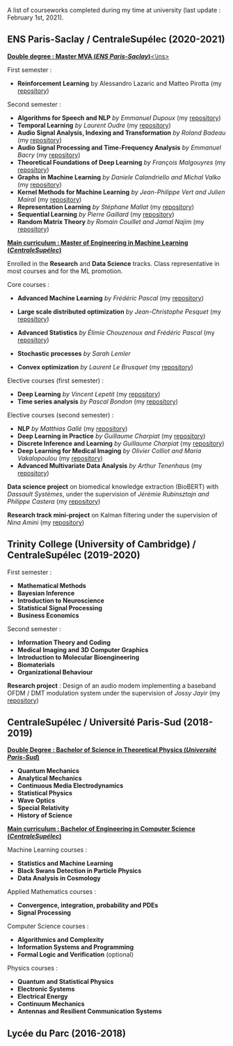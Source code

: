 A list of courseworks completed during my time at university (last update : February 1st, 2021).

## ENS Paris-Saclay / CentraleSupélec (2020-2021) 

<ins>**Double degree : Master MVA (*ENS Paris-Saclay*)**<\ins>

First semester :
* **Reinforcement Learning** by Alessandro Lazaric and Matteo Pirotta (my [repository](https://github.com/hugoby42/MVA_RL))

Second semester :
* **Algorithms for Speech and NLP** *by Emmanuel Dupoux* (my [repository](https://github.com/hugoby42/MVA_NLP))
* **Temporal Learning** *by Laurent Oudre* (my [repository](https://github.com/hugoby42/MVA_time_series))
* **Audio Signal Analysis, Indexing and Transformation** *by Roland Badeau* (my [repository](https://github.com/hugoby42/MVA_audio_signal_analysis))
* **Audio Signal Processing and Time-Frequency Analysis** *by Emmanuel Bacry* (my [repository](https://github.com/hugoby42/MVA_audio_signal_processing))
* **Theoretical Foundations of Deep Learning** *by François Malgouyres* (my [repository](https://github.com/hugoby42/MVA_DL_theory))
* **Graphs in Machine Learning** *by Daniele Calandriello and Michal Valko* (my [repository](https://github.com/hugoby42/MVA_graphs_in_ML))
* **Kernel Methods for Machine Learning** *by Jean-Philippe Vert and Julien Mairal* (my [repository](https://github.com/hugoby42/MVA_kernel))
* **Representation Learning** *by Stéphane Mallat* (my [repository](https://github.com/hugoby42/MVA_representation_learning))
* **Sequential Learning** *by Pierre Gaillard* (my [repository](https://github.com/hugoby42/MVA_sequential_learning))
* **Random Matrix Theory** *by Romain Couillet and Jamal Najim* (my [repository](https://github.com/hugoby42/MVA_random_matrix))


<ins>**Main curriculum : Master of Engineering in Machine Learning (*CentraleSupélec*)**</ins>

Enrolled in the **Research** and **Data Science** tracks. Class representative in most courses and for the ML promotion.

Core courses :
* **Advanced Machine Learning** *by Frédéric Pascal* (my [repository](https://github.com/hugoby42/CS_DL))
* **Large scale distributed optimization** *by Jean-Christophe Pesquet* (my [repository](https://github.com/hugoby42/CS_large_scale_optim))
* **Advanced Statistics** *by Élimie Chouzenoux and Frédéric Pascal* (my [repository](https://github.com/hugoby42/CS_statistics))

* **Stochastic processes** *by Sarah Lemler*
* **Convex optimization** *by Laurent Le Brusquet* (my [repository](https://github.com/hugoby42/CS_optim))

Elective courses (first semester) :
* **Deep Learning** *by Vincent Lepetit* (my [repository](https://github.com/hugoby42/CS_DL))
* **Time series analysis** *by Pascal Bondon* (my [repository](https://github.com/hugoby42/CS_time_series))

Elective courses (second semester) :
* **NLP** *by Matthias Gallé* (my [repository](https://github.com/hugoby42/CS_NLP))
* **Deep Learning in Practice** *by Guillaume Charpiat* (my [repository](https://github.com/hugoby42/CS_DL_in_practice))
* **Discrete Inference and Learning** *by Guillaume Charpiat* (my [repository](https://github.com/hugoby42/CS_GRM))
* **Deep Learning for Medical Imaging** *by Olivier Colliot and Maria Vakalopoulou* (my [repository](https://github.com/hugoby42/CS_DLMI))
* **Advanced Multivariate Data Analysis** *by Arthur Tenenhaus* (my [repository](https://github.com/hugoby42/CS_AMDA))

**Data science project** on biomedical knowledge extraction (BioBERT) with *Dassault Systèmes*, under the supervision of *Jérémie Rubinsztajn and Philippe Castera* (my [repository](https://github.com/hugoby42/CS_biomedical_knowledge_extraction))

**Research track mini-project** on Kalman filtering under the supervision of *Nina Amini* (my [repository](https://github.com/hugoby42/CS_kalman_filtering))

## Trinity College (University of Cambridge) / CentraleSupélec (2019-2020) 
First semester :
* **Mathematical Methods**
* **Bayesian Inference**
* **Introduction to Neuroscience**
* **Statistical Signal Processing**  
* **Business Economics**  

Second semester :
* **Information Theory and Coding**  
* **Medical Imaging and 3D Computer Graphics**  
* **Introduction to Molecular Bioengineering**  
* **Biomaterials**  
* **Organizational Behaviour**  

**Research project** : Design of an audio modem implementing a baseband OFDM / DMT modulation system under the supervision of *Jossy Jayir* (my [repository](https://github.com/hugoby42/CAM_OFDM))

## CentraleSupélec / Université Paris-Sud (2018-2019) 

<ins>**Double Degree : Bachelor of Science in Theoretical Physics (*Université Paris-Sud*)**</ins>

* **Quantum Mechanics**
* **Analytical Mechanics**
* **Continuous Media Electrodynamics**
* **Statistical Physics**
* **Wave Optics**
* **Special Relativity**
* **History of Science**

<ins>**Main curriculum : Bachelor of Engineering in Computer Science (*CentraleSupélec*)**</ins>

Machine Learning courses :
* **Statistics and Machine Learning**
* **Black Swans Detection in Particle Physics**
* **Data Analysis in Cosmology**

Applied Mathematics courses :
* **Convergence, integration, probability and PDEs**
* **Signal Processing**

Computer Science courses :
* **Algorithmics and Complexity**
* **Information Systems and Programming**
* **Formal Logic and Verification** (optional)

Physics courses :
* **Quantum and Statistical Physics**
* **Electronic Systems**
* **Electrical Energy**
* **Continuum Mechanics**
* **Antennas and Resilient Communication Systems** 

## Lycée du Parc (2016-2018) 
